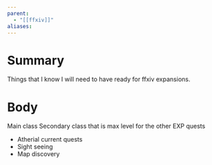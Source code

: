 ```yaml
---
parent:
  - "[[ffxiv]]"
aliases:
---
```

# Summary 
Things that I know I will need to have ready for ffxiv expansions.
# Body
Main class 
Secondary class that is max level for the other EXP quests
- Atherial current quests
- Sight seeing
- Map discovery
